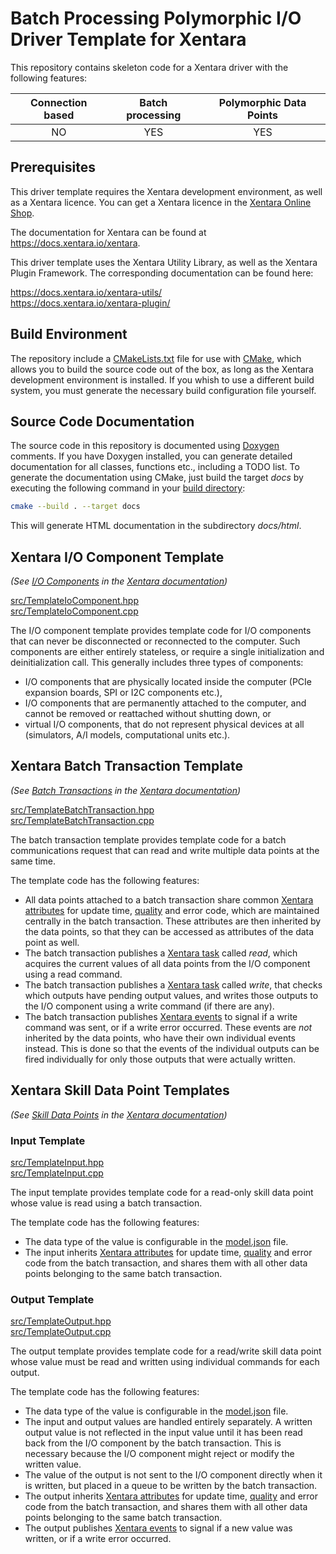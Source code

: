 # Batch Processing Polymorphic I/O Driver Template for Xentara

This repository contains skeleton code for a Xentara driver with the following features:

Connection based | Batch processing | Polymorphic Data Points
:--------------: | :--------------: | :---------------------:
NO               | YES              | YES

## Prerequisites

This driver template requires the Xentara development environment, as well as a Xentara licence. You can get a Xentara
licence in the [Xentara Online Shop](https://www.xentara.io/product/xentara-for-industrial-automation/).

The documentation for Xentara can be found at https://docs.xentara.io/xentara.

This driver template uses the Xentara Utility Library, as well as the Xentara Plugin Framework. The corresponding documentation can be found here:

https://docs.xentara.io/xentara-utils/  
https://docs.xentara.io/xentara-plugin/

## Build Environment

The repository include a [CMakeLists.txt](CMakeLists.txt) file for use with [CMake](https://cmake.org/), which allows you to build the source code
out of the box, as long as the Xentara development environment is installed. If you whish to use a different build system, you must generate the
necessary build configuration file yourself.

## Source Code Documentation

The source code in this repository is documented using [Doxygen](https://doxygen.nl/) comments. If you have Doxygen installed, you can
generate detailed documentation for all classes, functions etc., including a TODO list. To generate the documentation using CMake, just
build the target *docs* by executing the following command in your [build directory](https://cmake.org/cmake/help/latest/manual/cmake.1.html#generate-a-project-buildsystem):

~~~sh
cmake --build . --target docs
~~~

This will generate HTML documentation in the subdirectory *docs/html*.

## Xentara I/O Component Template

*(See [I/O Components](https://docs.xentara.io/xentara/xentara_io_components.html) in the [Xentara documentation](https://docs.xentara.io/xentara/))*

[src/TemplateIoComponent.hpp](src/TemplateIoComponent.hpp)  
[src/TemplateIoComponent.cpp](src/TemplateIoComponent.cpp)

The I/O component template provides template code for I/O components that can never be disconnected or reconnected to the computer.
Such components are either entirely stateless, or require a single initialization and deinitialization call. This generally includes
three types of components:

- I/O components that are physically located inside the computer (PCIe expansion boards, SPI or I2C components etc.),
- I/O components that are permanently attached to the computer, and cannot be removed or reattached without shutting down, or
- virtual I/O components, that do not represent physical devices at all (simulators, A/I models, computational units etc.).

## Xentara Batch Transaction Template

*(See [Batch Transactions](https://docs.xentara.io/xentara/xentara_batch_transactions.html) in the [Xentara documentation](https://docs.xentara.io/xentara/))*

[src/TemplateBatchTransaction.hpp](src/TemplateBatchTransaction.hpp)  
[src/TemplateBatchTransaction.cpp](src/TemplateBatchTransaction.cpp)

The batch transaction template provides template code for a batch communications request that can read and write multiple data points at the same time.

The template code has the following features:

- All data points attached to a batch transaction share common [Xentara attributes](https://docs.xentara.io/xentara/xentara_element_members.html#xentara_attributes)
  for update time, [quality](https://docs.xentara.io/xentara/xentara_quality.html) and error code, which are maintained
  centrally in the batch transaction. These attributes are then inherited by the data points, so that they can be accessed as attributes of the data point as well.
- The batch transaction publishes a [Xentara task](https://docs.xentara.io/xentara/xentara_element_members.html#xentara_tasks) called *read*,
  which acquires the current values of all data points from the I/O component using a read command.
- The batch transaction publishes a [Xentara task](https://docs.xentara.io/xentara/xentara_element_members.html#xentara_tasks) called *write*,
  that checks which outputs have pending output values, and writes those outputs to the I/O component using a write command (if there are any).
- The batch transaction publishes [Xentara events](https://docs.xentara.io/xentara/xentara_element_members.html#xentara_events) to signal if
  a write command was sent, or if a write error occurred. These events are *not* inherited by the data points, who have their own individual events instead.
  This is done so that the events of the individual outputs can be fired individually for only those outputs that were actually written.

## Xentara Skill Data Point Templates

*(See [Skill Data Points](https://docs.xentara.io/xentara/xentara_skill_data_points.html) in the [Xentara documentation](https://docs.xentara.io/xentara/))*

### Input Template

[src/TemplateInput.hpp](src/TemplateInput.hpp)  
[src/TemplateInput.cpp](src/TemplateInput.cpp)  

The input template provides template code for a read-only skill data point whose value is read using a batch transaction.

The template code has the following features:

- The data type of the value is configurable in the [model.json](https://docs.xentara.io/xentara/xentara_model_file.html) file.
- The input inherits [Xentara attributes](https://docs.xentara.io/xentara/xentara_element_members.html#xentara_attributes)
  for update time, [quality](https://docs.xentara.io/xentara/xentara_quality.html) and error code from the
  batch transaction, and shares them with all other data points belonging to the same batch transaction.

### Output Template

[src/TemplateOutput.hpp](src/TemplateOutput.hpp)  
[src/TemplateOutput.cpp](src/TemplateOutput.cpp)

The output template provides template code for a read/write skill data point whose value must be read and written using individual commands for each output.

The template code has the following features:

- The data type of the value is configurable in the [model.json](https://docs.xentara.io/xentara/xentara_model_file.html) file.
- The input and output values are handled entirely separately. A written output value is not reflected in the input value until
  it has been read back from the I/O component by the batch transaction. This is necessary because the I/O component might reject or
  modify the written value.
- The value of the output is not sent to the I/O component directly when it is written, but placed in a queue to be written by the batch transaction.
- The output inherits [Xentara attributes](https://docs.xentara.io/xentara/xentara_element_members.html#xentara_attributes)
  for update time, [quality](https://docs.xentara.io/xentara/xentara_quality.html) and error code from the
  batch transaction, and shares them with all other data points belonging to the same batch transaction.
- The output publishes [Xentara events](https://docs.xentara.io/xentara/xentara_element_members.html#xentara_events) to signal if
  a new value was written, or if a write error occurred.
